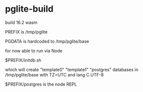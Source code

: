 # pglite-build
build 16.2 wasm


PREFIX is /tmp/pglite

PGDATA is hardcoded to /tmp/pglite/base


for now able to run via Node

$PREFIX/initdb.sh 

which will create  "template0" "template1" "postgres" databases in /tmp/pglite/base with TZ=UTC and lang C.UTF-8


$PREFIX/postgres is the node REPL


